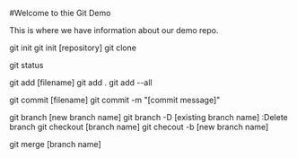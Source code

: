 #Welcome to thie Git Demo

This is where we have information about our demo repo.

git init
git init [repository]
git clone

git status

git add [filename]
git add .
git add --all

git commit [filename]
git commit -m "[commit message]"

git branch [new branch name]
git branch -D [existing branch name] :Delete branch
git checkout [branch name]
git checout -b [new branch name]

git merge [branch name]
